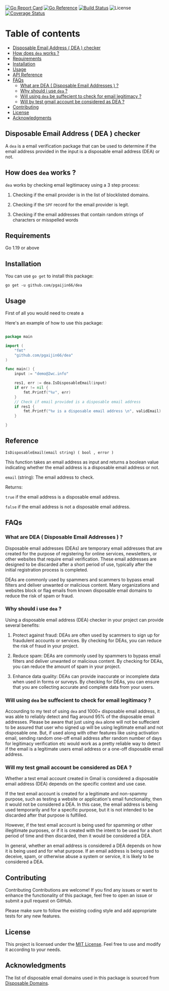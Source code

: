 

[![Go Report Card](https://goreportcard.com/badge/github.com/pgaijin66/dea)](https://goreportcard.com/report/github.com/liangyaopei/checker)
[![Go Reference](https://pkg.go.dev/badge/github.com/liangyaopei/checker.svg)](https://pkg.go.dev/github.com/liangyaopei/checker)
[![Build Status](https://github.com/pgaijin66/dea/actions/workflows/ci.yml/badge.svg)](https://github.com/pgaijin66/dea/actions/workflows/ci.yml)
![License](https://img.shields.io/dub/l/vibe-d.svg)
[![Coverage Status](https://coveralls.io/repos/github/pgaijin66/dea/badge.svg?branch=main)](https://coveralls.io/github/pgaijin66/dea/checker?branch=main)


# Table of contents

- [Disposable Email Address ( DEA ) checker](#disposable-email-address--dea--checker)
- [How does `dea` works ?](#who-does-dea-works-)
- [Requirements](#requirements)
- [Installation](#installation)
- [Usage](#usage)
- [API Reference](#api-reference)
- [FAQs](#faqs)
  - [What are DEA ( Disposable Email Addresses ) ?](#what-are-dea--disposable-email-addresses--)
  - [Why should i use `dea` ?](#why-should-i-use-dea-)
  - [Will using `dea` be suffecient to check for email legitimacy ?](#will-using-dea-be-suffecient-to-check-for-email-legitimacy-)
  - [Will by test gmail account be considered as DEA ?](#will-by-test-gmail-account-be-considered-as-dea-)
- [Contributing](#contributing)
- [License](#license)
- [Acknowledgments](#acknowledgments)

## Disposable Email Address ( DEA ) checker

A `dea` is a email verification package that can be used to determine if the email address provided in the input is a disposable email address (DEA) or not.

## How does `dea` works ?

`dea` works by checking email legitimacey using a 3 step process:

1. Checking if the email provider is in the list of blocklisted domains.

2. Checking if the `SPF` record for the email provider is legit.

3. Checking if the email addresses that contain random strings of characters or misspelled words 

## Requirements

Go 1.19 or above

## Installation

You can use `go get` to install this package:

```
go get -u github.com/pgaijin66/dea
```

## Usage

First of all you would need to create a 

Here's an example of how to use this package:

```go

package main

import (
    "fmt"
    "github.com/pgaijin66/dea"
)

func main() {
	input := "demo@2wc.info"

	res1, err := dea.IsDisposableEmail(input)
	if err != nil {
		fmt.Printf("%v", err)
	}
	// Check if email provided is a disposable email address
	if res1 {
		fmt.Printf("%v is a disposable email address \n", validEmail)
	}

}

```

## Reference
`IsDisposableEmail(email string) ( bool , error )`

This function takes an email address as input and returns a boolean value indicating whether the email address is a disposable email address or not.

`email` (string): The email address to check.

Returns:

`true` if the email address is a disposable email address.

`false` if the email address is not a disposable email address.


## FAQs

### What are DEA ( Disposable Email Addresses ) ?

Disposable email addresses (DEAs) are temporary email addresses that are created for the purpose of registering for online services, newsletters, or other websites that require email verification. These email addresses are designed to be discarded after a short period of use, typically after the initial registration process is completed.

DEAs are commonly used by spammers and scammers to bypass email filters and deliver unwanted or malicious content. Many organizations and websites block or flag emails from known disposable email domains to reduce the risk of spam or fraud.

### Why should i use `dea` ?

Using a disposable email address (DEA) checker in your project can provide several benefits:


1. Protect against fraud: DEAs are often used by scammers to sign up for fraudulent accounts or services. By checking for DEAs, you can reduce the risk of fraud in your project.

2. Reduce spam: DEAs are commonly used by spammers to bypass email filters and deliver unwanted or malicious content. By checking for DEAs, you can reduce the amount of spam in your project.

3. Enhance data quality: DEAs can provide inaccurate or incomplete data when used in forms or surveys. By checking for DEAs, you can ensure that you are collecting accurate and complete data from your users.

### Will using `dea` be suffecient to check for email legitimacy ?

Accourding to my test of using `dea` and 1000+ disposable email address, it was able to reliably detect and flag around 95% of the disposable email addresses. Please be aware that just using `dea` alone will not be suffecient to be assured that user who signed up will be using legitimate email and not disposable one. But, if used along with other features like using activation email, sending random one-off email address after random number of days for legitimacy verification etc would work as a pretty reliable way to detect if the email is a legitimate users email address or a one-off disposable email address.

### Will my test gmail account be considered as DEA ?

Whether a test email account created in Gmail is considered a disposable email address (DEA) depends on the specific context and use case.

If the test email account is created for a legitimate and non-spammy purpose, such as testing a website or application's email functionality, then it would not be considered a DEA. In this case, the email address is being used temporarily and for a specific purpose, but it is not intended to be discarded after that purpose is fulfilled.

However, if the test email account is being used for spamming or other illegitimate purposes, or if it is created with the intent to be used for a short period of time and then discarded, then it would be considered a DEA.

In general, whether an email address is considered a DEA depends on how it is being used and for what purpose. If an email address is being used to deceive, spam, or otherwise abuse a system or service, it is likely to be considered a DEA.

## Contributing

Contributing
Contributions are welcome! If you find any issues or want to enhance the functionality of this package, feel free to open an issue or submit a pull request on GitHub.

Please make sure to follow the existing coding style and add appropriate tests for any new features.

## License

This project is licensed under the [MIT License](https://opensource.org/licenses/MIT). Feel free to use and modify it according to your needs.

## Acknowledgments
The list of disposable email domains used in this package is sourced from [Disposable Domains](https://raw.githubusercontent.com/disposable-email-domains/disposable-email-domains/master/disposable_email_blocklist.conf).